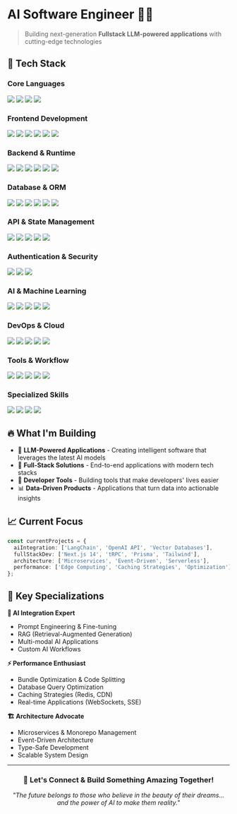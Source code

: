 # AI Software Engineer 👨‍💻

> Building next-generation **Fullstack LLM-powered applications** with cutting-edge technologies

## 🚀 Tech Stack

### **Core Languages**
<p align="left">
  <img src="https://img.shields.io/badge/TypeScript-007ACC?style=for-the-badge&logo=typescript&logoColor=white" />
  <img src="https://img.shields.io/badge/JavaScript-F7DF1E?style=for-the-badge&logo=javascript&logoColor=black" />
  <img src="https://img.shields.io/badge/Python-3776AB?style=for-the-badge&logo=python&logoColor=white" />
  <img src="https://img.shields.io/badge/Go-00ADD8?style=for-the-badge&logo=go&logoColor=white" />
</p>

### **Frontend Development**
<p align="left">
  <img src="https://img.shields.io/badge/React-20232A?style=for-the-badge&logo=react&logoColor=61DAFB" />
  <img src="https://img.shields.io/badge/React_Native-61DAFB?style=for-the-badge&logo=react&logoColor=black" />
  <img src="https://img.shields.io/badge/Angular-DD0031?style=for-the-badge&logo=angular&logoColor=white" />
  <img src="https://img.shields.io/badge/Next.js-000000?style=for-the-badge&logo=nextdotjs&logoColor=white" />
  <img src="https://img.shields.io/badge/Tailwind_CSS-38B2AC?style=for-the-badge&logo=tailwind-css&logoColor=white" />
  <img src="https://img.shields.io/badge/shadcn/ui-000000?style=for-the-badge&logo=shadcnui&logoColor=white" />
</p>

### **Backend & Runtime**
<p align="left">
  <img src="https://img.shields.io/badge/Node.js-43853D?style=for-the-badge&logo=node.js&logoColor=white" />
  <img src="https://img.shields.io/badge/NestJS-E0234E?style=for-the-badge&logo=nestjs&logoColor=white" />
  <img src="https://img.shields.io/badge/Bun-000000?style=for-the-badge&logo=bun&logoColor=white" />
  <img src="https://img.shields.io/badge/Deno-000000?style=for-the-badge&logo=deno&logoColor=white" />
  <img src="https://img.shields.io/badge/Hono-FF5722?style=for-the-badge&logo=hono&logoColor=white" />
  <img src="https://img.shields.io/badge/Tauri-FFC131?style=for-the-badge&logo=tauri&logoColor=black" />
</p>

### **Database & ORM**
<p align="left">
  <img src="https://img.shields.io/badge/PostgreSQL-316192?style=for-the-badge&logo=postgresql&logoColor=white" />
  <img src="https://img.shields.io/badge/Neo4j-008CC1?style=for-the-badge&logo=neo4j&logoColor=white" />
  <img src="https://img.shields.io/badge/MongoDB-4EA94B?style=for-the-badge&logo=mongodb&logoColor=white" />
  <img src="https://img.shields.io/badge/Prisma-3982CE?style=for-the-badge&logo=Prisma&logoColor=white" />
  <img src="https://img.shields.io/badge/Drizzle-C5F74F?style=for-the-badge&logo=drizzle&logoColor=black" />
  <img src="https://img.shields.io/badge/TypeORM-FE0803?style=for-the-badge&logo=typeorm&logoColor=white" />
</p>

### **API & State Management**
<p align="left">
  <img src="https://img.shields.io/badge/tRPC-398CCB?style=for-the-badge&logo=trpc&logoColor=white" />
  <img src="https://img.shields.io/badge/TanStack_Query-FF4154?style=for-the-badge&logo=react%20query&logoColor=white" />
  <img src="https://img.shields.io/badge/GraphQL-E10098?style=for-the-badge&logo=graphql&logoColor=white" />
  <img src="https://img.shields.io/badge/REST_API-02569B?style=for-the-badge&logo=fastapi&logoColor=white" />
  <img src="https://img.shields.io/badge/Zod-3068B7?style=for-the-badge&logo=zod&logoColor=white" />
</p>

### **Authentication & Security**
<p align="left">
  <img src="https://img.shields.io/badge/BetterAuth-000000?style=for-the-badge&logo=auth0&logoColor=white" />
  <img src="https://img.shields.io/badge/JWT-000000?style=for-the-badge&logo=JSON%20web%20tokens&logoColor=white" />
  <img src="https://img.shields.io/badge/OAuth-4285F4?style=for-the-badge&logo=google&logoColor=white" />
</p>

### **AI & Machine Learning**
<p align="left">
  <img src="https://img.shields.io/badge/OpenAI-412991?style=for-the-badge&logo=openai&logoColor=white" />
  <img src="https://img.shields.io/badge/LangChain-1C3C3C?style=for-the-badge&logo=langchain&logoColor=white" />
  <img src="https://img.shields.io/badge/Anthropic-D4A574?style=for-the-badge&logo=anthropic&logoColor=black" />
  <img src="https://img.shields.io/badge/Hugging_Face-FFD21E?style=for-the-badge&logo=huggingface&logoColor=black" />
  <img src="https://img.shields.io/badge/Vector_DB-FF6B6B?style=for-the-badge&logo=pinecone&logoColor=white" />
</p>

### **DevOps & Cloud**
<p align="left">
  <img src="https://img.shields.io/badge/Docker-2CA5E0?style=for-the-badge&logo=docker&logoColor=white" />
  <img src="https://img.shields.io/badge/Kubernetes-326ce5.svg?&style=for-the-badge&logo=kubernetes&logoColor=white" />
  <img src="https://img.shields.io/badge/AWS-FF9900?style=for-the-badge&logo=amazonaws&logoColor=white" />
  <img src="https://img.shields.io/badge/Vercel-000000?style=for-the-badge&logo=vercel&logoColor=white" />
  <img src="https://img.shields.io/badge/Railway-0B0D0E?style=for-the-badge&logo=railway&logoColor=white" />
</p>

### **Tools & Workflow**
<p align="left">
  <img src="https://img.shields.io/badge/Turborepo-EF4444?style=for-the-badge&logo=turborepo&logoColor=white" />
  <img src="https://img.shields.io/badge/n8n-EA4B71?style=for-the-badge&logo=n8n&logoColor=white" />
  <img src="https://img.shields.io/badge/Vite-B73BFE?style=for-the-badge&logo=vite&logoColor=FFD62E" />
  <img src="https://img.shields.io/badge/ESLint-4B32C3?style=for-the-badge&logo=eslint&logoColor=white" />
  <img src="https://img.shields.io/badge/Prettier-F7B93E?style=for-the-badge&logo=prettier&logoColor=black" />
</p>

### **Specialized Skills**
<p align="left">
  <img src="https://img.shields.io/badge/SEO_Optimization-4285F4?style=for-the-badge&logo=google&logoColor=white" />
  <img src="https://img.shields.io/badge/GEO_Services-34A853?style=for-the-badge&logo=googlemaps&logoColor=white" />
  <img src="https://img.shields.io/badge/Web_Scraping-FF6B35?style=for-the-badge&logo=scrapy&logoColor=white" />
  <img src="https://img.shields.io/badge/Real_Time-000000?style=for-the-badge&logo=socketdotio&logoColor=white" />
</p>

## 🔥 What I'm Building

- 🤖 **LLM-Powered Applications** - Creating intelligent software that leverages the latest AI models
- 🚀 **Full-Stack Solutions** - End-to-end applications with modern tech stacks
- 🔧 **Developer Tools** - Building tools that make developers' lives easier
- 📊 **Data-Driven Products** - Applications that turn data into actionable insights

## 📈 Current Focus

```typescript
const currentProjects = {
  aiIntegration: ['LangChain', 'OpenAI API', 'Vector Databases'],
  fullStackDev: ['Next.js 14', 'tRPC', 'Prisma', 'Tailwind'],
  architecture: ['Microservices', 'Event-Driven', 'Serverless'],
  performance: ['Edge Computing', 'Caching Strategies', 'Optimization']
};
```

## 🌟 Key Specializations

**🔮 AI Integration Expert**
- Prompt Engineering & Fine-tuning
- RAG (Retrieval-Augmented Generation)
- Multi-modal AI Applications
- Custom AI Workflows

**⚡ Performance Enthusiast**
- Bundle Optimization & Code Splitting
- Database Query Optimization
- Caching Strategies (Redis, CDN)
- Real-time Applications (WebSockets, SSE)

**🏗️ Architecture Advocate**
- Microservices & Monorepo Management
- Event-Driven Architecture
- Type-Safe Development
- Scalable System Design

---

<div align="center">

### 💬 Let's Connect & Build Something Amazing Together!

*"The future belongs to those who believe in the beauty of their dreams... and the power of AI to make them reality."*

</div>
